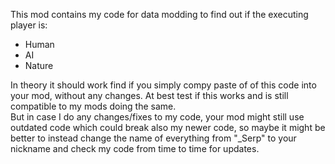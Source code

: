 This mod contains my code for data modding to find out if the executing player is:
- Human
- AI
- Nature

In theory it should work find if you simply compy paste of of this code into your mod, without any changes. At best test if this works and is still compatible to my mods doing the same.  
But in case I do any changes/fixes to my code, your mod might still use outdated code which could break also my newer code, so maybe it might be better to instead change the name of everything from "_Serp" to your nickname and check my code from time to time for updates.
